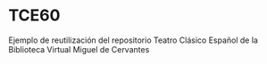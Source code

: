# TCE60
Ejemplo de reutilización del repositorio Teatro Clásico Español de la Biblioteca Virtual Miguel de Cervantes
